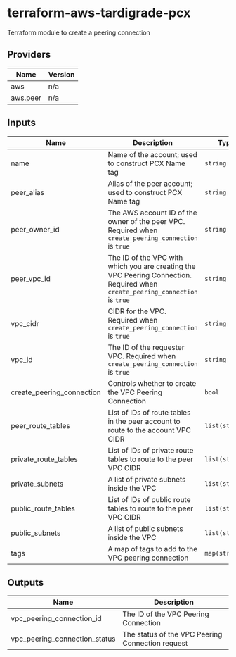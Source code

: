 # terraform-aws-tardigrade-pcx

Terraform module to create a peering connection


<!-- BEGIN TFDOCS -->
## Providers

| Name | Version |
|------|---------|
| aws | n/a |
| aws.peer | n/a |

## Inputs

| Name | Description | Type | Default | Required |
|------|-------------|------|---------|:-----:|
| name | Name of the account; used to construct PCX Name tag | `string` | n/a | yes |
| peer\_alias | Alias of the peer account; used to construct PCX Name tag | `string` | n/a | yes |
| peer\_owner\_id | The AWS account ID of the owner of the peer VPC. Required when `create_peering_connection` is `true` | `string` | n/a | yes |
| peer\_vpc\_id | The ID of the VPC with which you are creating the VPC Peering Connection. Required when `create_peering_connection` is `true` | `string` | n/a | yes |
| vpc\_cidr | CIDR for the VPC. Required when `create_peering_connection` is `true` | `string` | n/a | yes |
| vpc\_id | The ID of the requester VPC. Required when `create_peering_connection` is `true` | `string` | n/a | yes |
| create\_peering\_connection | Controls whether to create the VPC Peering Connection | `bool` | `true` | no |
| peer\_route\_tables | List of IDs of route tables in the peer account to route to the account VPC CIDR | `list(string)` | `[]` | no |
| private\_route\_tables | List of IDs of private route tables to route to the peer VPC CIDR | `list(string)` | `[]` | no |
| private\_subnets | A list of private subnets inside the VPC | `list(string)` | `[]` | no |
| public\_route\_tables | List of IDs of public route tables to route to the peer VPC CIDR | `list(string)` | `[]` | no |
| public\_subnets | A list of public subnets inside the VPC | `list(string)` | `[]` | no |
| tags | A map of tags to add to the VPC peering connection | `map(string)` | `{}` | no |

## Outputs

| Name | Description |
|------|-------------|
| vpc\_peering\_connection\_id | The ID of the VPC Peering Connection |
| vpc\_peering\_connection\_status | The status of the VPC Peering Connection request |

<!-- END TFDOCS -->
